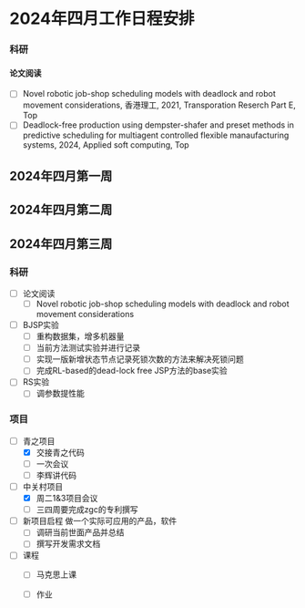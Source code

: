 # 2024年四月工作日程安排
### 科研
#### 论文阅读
- [ ] Novel robotic job-shop scheduling models with deadlock and robot movement considerations, 香港理工, 2021, Transporation Reserch Part E, Top
- [ ] Deadlock-free production using dempster-shafer and preset methods in predictive scheduling for multiagent controlled flexible manaufacturing systems, 2024, Applied soft computing, Top
## 2024年四月第一周

## 2024年四月第二周

## 2024年四月第三周
### 科研
- [ ] 论文阅读
  - [ ] Novel robotic job-shop scheduling models with deadlock and robot movement considerations
- [ ] BJSP实验
  - [ ] 重构数据集，增多机器量
  - [ ] 当前方法测试实验并进行记录
  - [ ] 实现一版新增状态节点记录死锁次数的方法来解决死锁问题
  - [ ] 完成RL-based的dead-lock free JSP方法的base实验
- [ ] RS实验
  - [ ] 调参数提性能
### 项目
- [ ] 青之项目
  - [x] 交接青之代码
  - [ ] 一次会议
  - [ ] 李辉讲代码
- [ ] 中关村项目
  - [x] 周二1&3项目会议
  - [ ] 三四周要完成zgc的专利撰写
- [ ] 新项目启程
  做一个实际可应用的产品，软件
  - [ ] 调研当前世面产品并总结
  - [ ] 撰写开发需求文档
- [ ] 课程
  - [ ] 马克思上课
  - [ ] 作业



